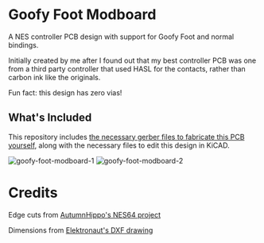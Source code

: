 # Goofy Foot Modboard

A NES controller PCB design with support for Goofy Foot and normal bindings.

Initially created by me after I found out that my best controller PCB was one from a third party controller that used HASL for the contacts, rather than carbon ink like the originals.

Fun fact: this design has zero vias!

## What's Included

This repository includes [the necessary gerber files to fabricate this PCB yourself](https://github.com/EricICX/Goofy-Foot-Modboard/raw/main/gerbers-v1.1.zip), along with the necessary files to edit this design in KiCAD.

![goofy-foot-modboard-1](https://user-images.githubusercontent.com/80788439/202967561-c039523c-1614-4003-b998-a89f165d934f.png)
![goofy-foot-modboard-2](https://user-images.githubusercontent.com/80788439/202967550-6b529d8d-d7b5-4d67-9c84-500471e6699b.png)

# Credits
Edge cuts from [AutumnHippo's NES64 project](https://gitlab.com/nes64/NES64)

Dimensions from [Elektronaut's DXF drawing](https://www.elektronaut.at/nes-gamepad-dimensions-pictures/624)
